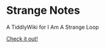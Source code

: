 # Strange Notes
A TiddlyWiki for I Am A Strange Loop

[Check it out!](https://eitanlees.github.io/strange-notes/)
